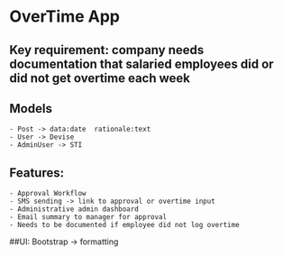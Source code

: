 # OverTime App


## Key requirement: company needs documentation that salaried employees did or did not get overtime each week



## Models

	- Post -> data:date	 rationale:text
	- User -> Devise
	- AdminUser -> STI


## Features:
	- Approval Workflow
	- SMS sending -> link to approval or overtime input
	- Administrative admin dashboard
	- Email summary to manager for approval
	- Needs to be documented if employee did not log overtime


##UI:
	Bootstrap -> formatting
